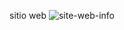 sitio web
![site-web-info](https://user-images.githubusercontent.com/66856814/90446645-20602e80-e0b8-11ea-96fb-f4d3459a10c2.jpg)

